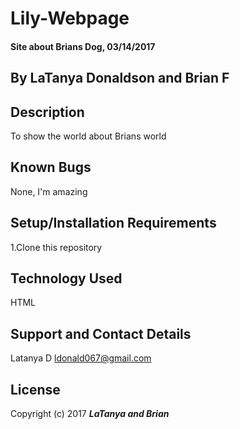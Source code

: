 # Lily-Webpage

#### Site about Brians Dog, 03/14/2017

## By LaTanya Donaldson and Brian F

## Description
To show the world about Brians world

## Known Bugs
None, I'm amazing

## Setup/Installation Requirements
1.Clone this repository

## Technology Used
HTML

## Support and Contact Details
Latanya D ldonald067@gmail.com

## License
Copyright (c) 2017 **_LaTanya and Brian_**
